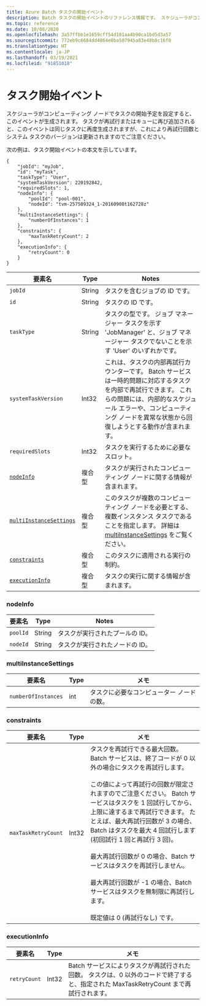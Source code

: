 ```yaml
---
title: Azure Batch タスクの開始イベント
description: Batch タスクの開始イベントのリファレンス情報です。 スケジューラがコンピューティング ノードでタスクの開始予定を設定すると、このイベントが生成されます。
ms.topic: reference
ms.date: 10/08/2020
ms.openlocfilehash: 3a57ffbb1e1659cff54d101aa4b90ca1bd5d3a57
ms.sourcegitcommit: 772eb9c6684dd4864e0ba507945a83e48b8c16f0
ms.translationtype: HT
ms.contentlocale: ja-JP
ms.lasthandoff: 03/19/2021
ms.locfileid: "91851018"
---
```

# <a name="task-start-event"></a>タスク開始イベント

 スケジューラがコンピューティング ノードでタスクの開始予定を設定すると、このイベントが生成されます。 タスクが再試行またはキューに再び追加されると、このイベントは同じタスクに再度生成されますが、これにより再試行回数とシステム タスクのバージョンは更新されますのでご注意ください。


 次の例は、タスク開始イベントの本文を示しています。

```
{
    "jobId": "myJob",
    "id": "myTask",
    "taskType": "User",
    "systemTaskVersion": 220192842,
    "requiredSlots": 1,
    "nodeInfo": {
        "poolId": "pool-001",
        "nodeId": "tvm-257509324_1-20160908t162728z"
    },
    "multiInstanceSettings": {
        "numberOfInstances": 1
    },
    "constraints": {
        "maxTaskRetryCount": 2
    },
    "executionInfo": {
        "retryCount": 0
    }
}
```

|要素名|Type|Notes|
|------------------|----------|-----------|
|`jobId`|String|タスクを含むジョブの ID です。|
|`id`|String|タスクの ID です。|
|`taskType`|String|タスクの型です。 ジョブ マネージャー タスクを示す 'JobManager' と、ジョブ マネージャー タスクでないことを示す 'User' のいずれかです。|
|`systemTaskVersion`|Int32|これは、タスクの内部再試行カウンターです。 Batch サービスは一時的問題に対応するタスクを内部で再試行できます。 これらの問題には、内部的なスケジュール エラーや、コンピューティング ノードを異常な状態から回復しようとする動作が含まれます。|
|`requiredSlots`|Int32|タスクを実行するために必要なスロット。|
|[`nodeInfo`](#nodeInfo)|複合型|タスクが実行されたコンピューティング ノードに関する情報が含まれます。|
|[`multiInstanceSettings`](#multiInstanceSettings)|複合型|このタスクが複数のコンピューティング ノードを必要とする、複数インスタンス タスクであることを指定します。  詳細は [multiInstanceSettings](/rest/api/batchservice/get-information-about-a-task) をご覧ください。|
|[`constraints`](#constraints)|複合型|このタスクに適用される実行の制約。|
|[`executionInfo`](#executionInfo)|複合型|タスクの実行に関する情報が含まれます。|

###  <a name="nodeinfo"></a><a name="nodeInfo"></a> nodeInfo

|要素名|Type|Notes|
|------------------|----------|-----------|
|`poolId`|String|タスクが実行されたプールの ID。|
|`nodeId`|String|タスクが実行されたノードの ID。|

###  <a name="multiinstancesettings"></a><a name="multiInstanceSettings"></a> multiInstanceSettings

|要素名|Type|メモ|
|------------------|----------|-----------|
|`numberOfInstances`|int|タスクに必要なコンピューター ノードの数。|

###  <a name="constraints"></a><a name="constraints"></a> constraints

|要素名|Type|メモ|
|------------------|----------|-----------|
|`maxTaskRetryCount`|Int32|タスクを再試行できる最大回数。 Batch サービスは、終了コードが 0 以外の場合にタスクを再試行します。<br /><br /> この値によって再試行の回数が限定されますのでご注意ください。 Batch サービスはタスクを 1 回試行してから、上限に達するまで再試行できます。 たとえば、最大再試行回数が 3 の場合、Batch はタスクを最大 4 回試行します (初回試行 1 回と再試行 3 回)。<br /><br /> 最大再試行回数が 0 の場合、Batch サービスはタスクを再試行しません。<br /><br /> 最大再試行回数が -1 の場合、Batch サービスはタスクを無制限に再試行します。<br /><br /> 既定値は 0 (再試行なし) です。|

###  <a name="executioninfo"></a><a name="executionInfo"></a> executionInfo

|要素名|Type|メモ|
|------------------|----------|-----------|
|`retryCount`|Int32|Batch サービスによりタスクが再試行された回数。 タスクは、0 以外のコードで終了すると、指定された MaxTaskRetryCount まで再試行されます。|
